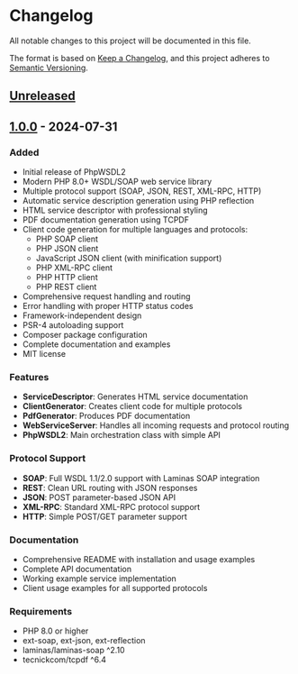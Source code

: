 # Changelog

All notable changes to this project will be documented in this file.

The format is based on [Keep a Changelog](https://keepachangelog.com/en/1.0.0/),
and this project adheres to [Semantic Versioning](https://semver.org/spec/v2.0.0.html).

## [Unreleased]

## [1.0.0] - 2024-07-31

### Added
- Initial release of PhpWSDL2
- Modern PHP 8.0+ WSDL/SOAP web service library
- Multiple protocol support (SOAP, JSON, REST, XML-RPC, HTTP)
- Automatic service description generation using PHP reflection
- HTML service descriptor with professional styling
- PDF documentation generation using TCPDF
- Client code generation for multiple languages and protocols:
  - PHP SOAP client
  - PHP JSON client
  - JavaScript JSON client (with minification support)
  - PHP XML-RPC client
  - PHP HTTP client
  - PHP REST client
- Comprehensive request handling and routing
- Error handling with proper HTTP status codes
- Framework-independent design
- PSR-4 autoloading support
- Composer package configuration
- Complete documentation and examples
- MIT license

### Features
- **ServiceDescriptor**: Generates HTML service documentation
- **ClientGenerator**: Creates client code for multiple protocols
- **PdfGenerator**: Produces PDF documentation
- **WebServiceServer**: Handles all incoming requests and protocol routing
- **PhpWSDL2**: Main orchestration class with simple API

### Protocol Support
- **SOAP**: Full WSDL 1.1/2.0 support with Laminas SOAP integration
- **REST**: Clean URL routing with JSON responses
- **JSON**: POST parameter-based JSON API
- **XML-RPC**: Standard XML-RPC protocol support
- **HTTP**: Simple POST/GET parameter support

### Documentation
- Comprehensive README with installation and usage examples
- Complete API documentation
- Working example service implementation
- Client usage examples for all supported protocols

### Requirements
- PHP 8.0 or higher
- ext-soap, ext-json, ext-reflection
- laminas/laminas-soap ^2.10
- tecnickcom/tcpdf ^6.4

[Unreleased]: https://github.com/webair-srl/phpwsdl2/compare/v1.0.0...HEAD
[1.0.0]: https://github.com/webair-srl/phpwsdl2/releases/tag/v1.0.0
